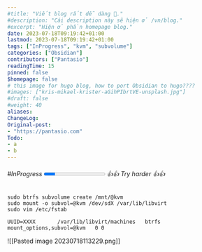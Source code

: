 ```yaml
---
#title: "Viết blog rất dễ dàng 👋."
#description: "Cái description này sẽ hiện ở /vn/blog."
#excerpt: "Hiện ở phần homepage blog."
date: 2023-07-18T09:19:42+01:00
lastmod: 2023-07-18T09:19:42+01:00
tags: ["InProgress", "kvm", "subvolume"]
categories: ["Obsidian"]
contributors: ["Pantasio"]
readingTime: 15
pinned: false
$homepage: false
# this image for hugo blog, how to port Obsidian to hugo????
#images: ["kris-mikael-krister-aGihPIbrtVE-unsplash.jpg"]
#draft: false
#weight: 40
aliases:
ChangeLog: 
Original-post:
- "https://pantasio.com"
Todo:
- a
- b
---
```

###### #InProgress  <progress value="18" max="100"></progress> 👍👍 Try harder 👍👍


	sudo btrfs subvolume create /mnt/@kvm  
	sudo mount -o subvol=@kvm /dev/sdX /var/lib/libvirt  
	sudo vim /etc/fstab  
```
UUID=XXXX       /var/lib/libvirt/machines   btrfs   mount_options,subvol=@kvm   0 0 
```

![[Pasted image 20230718113229.png]]







